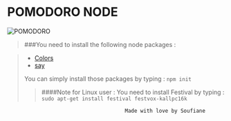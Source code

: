 # POMODORO NODE 
![POMODORO](http://recruitmentcoach.com/wp-content/uploads/2015/02/PomodoroXLarge2.jpg )

>###You need to install the following node packages : 

>* [Colors](https://www.npmjs.com/package/colors)
>* [say](https://www.npmjs.com/package/say) 
>
>You can  simply install those packages by typing : `npm init`
>
>>####Note for Linux user :
>>You need to install Festival by typing : 
>>`sudo apt-get install festival festvox-kallpc16k`

                                          Made with love by Soufiane
